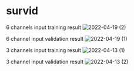 # survid
6 channels input training result
![2022-04-19 (2)](https://user-images.githubusercontent.com/38833796/164037644-e844475e-6473-41fd-9a08-23c8c311992c.png)



6 channel input validation result
![2022-04-19 (1)](https://user-images.githubusercontent.com/38833796/164037607-f2ba5d59-8ade-449c-acec-ae9d88a87676.png)





3 channels input training result
![2022-04-13 (1)](https://user-images.githubusercontent.com/38833796/163136190-fa4d8be0-65a5-45a5-a5df-e5a3e867a0ab.png)


3 channel input validation result
![2022-04-13 (2)](https://user-images.githubusercontent.com/38833796/163135878-314628af-456b-43e3-994c-7168ffeacce6.png)





